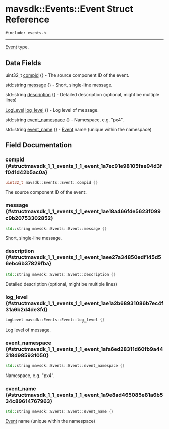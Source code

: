 # mavsdk::Events::Event Struct Reference
`#include: events.h`

----


[Event](structmavsdk_1_1_events_1_1_event.md) type. 


## Data Fields


uint32_t [compid](#structmavsdk_1_1_events_1_1_event_1a7ec91e98105fae94d3ff041d42b5ac0a) {} - The source component ID of the event.

std::string [message](#structmavsdk_1_1_events_1_1_event_1ae18a466fde5623f099c9b20753302852) {} - Short, single-line message.

std::string [description](#structmavsdk_1_1_events_1_1_event_1aee27a34850edf145d56ebc6b37829fba) {} - Detailed description (optional, might be multiple lines)

[LogLevel](classmavsdk_1_1_events.md#classmavsdk_1_1_events_1a237c8de77f3995138125db44d148cecc) [log_level](#structmavsdk_1_1_events_1_1_event_1ae1a2b68931086b7ec4f31a6b2d4de3fd) {} - Log level of message.

std::string [event_namespace](#structmavsdk_1_1_events_1_1_event_1afa6ed28311d60fb9a44318d985931050) {} - Namespace, e.g. "px4".

std::string [event_name](#structmavsdk_1_1_events_1_1_event_1a9e8ad465085e81a6b534c89614767963) {} - [Event](structmavsdk_1_1_events_1_1_event.md) name (unique within the namespace)


## Field Documentation


### compid {#structmavsdk_1_1_events_1_1_event_1a7ec91e98105fae94d3ff041d42b5ac0a}

```cpp
uint32_t mavsdk::Events::Event::compid {}
```


The source component ID of the event.


### message {#structmavsdk_1_1_events_1_1_event_1ae18a466fde5623f099c9b20753302852}

```cpp
std::string mavsdk::Events::Event::message {}
```


Short, single-line message.


### description {#structmavsdk_1_1_events_1_1_event_1aee27a34850edf145d56ebc6b37829fba}

```cpp
std::string mavsdk::Events::Event::description {}
```


Detailed description (optional, might be multiple lines)


### log_level {#structmavsdk_1_1_events_1_1_event_1ae1a2b68931086b7ec4f31a6b2d4de3fd}

```cpp
LogLevel mavsdk::Events::Event::log_level {}
```


Log level of message.


### event_namespace {#structmavsdk_1_1_events_1_1_event_1afa6ed28311d60fb9a44318d985931050}

```cpp
std::string mavsdk::Events::Event::event_namespace {}
```


Namespace, e.g. "px4".


### event_name {#structmavsdk_1_1_events_1_1_event_1a9e8ad465085e81a6b534c89614767963}

```cpp
std::string mavsdk::Events::Event::event_name {}
```


[Event](structmavsdk_1_1_events_1_1_event.md) name (unique within the namespace)

